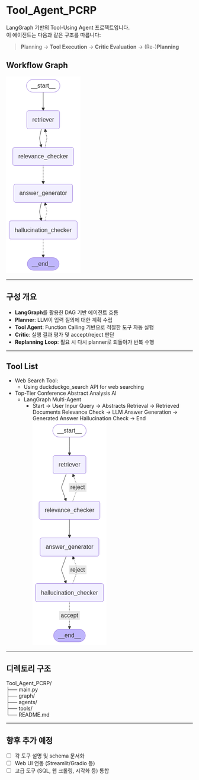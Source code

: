 # Tool_Agent_PCRP

LangGraph 기반의 Tool-Using Agent 프로젝트입니다.  
이 에이전트는 다음과 같은 구조를 따릅니다:

> **P**lanning → **Tool Execution** → **Critic Evaluation** → (Re-)**Planning**
## Workflow Graph

![Workflow Graph](workflow_graph.png)

---

## 구성 개요

- **LangGraph**를 활용한 DAG 기반 에이전트 흐름
- **Planner**: LLM이 입력 질의에 대한 계획 수립
- **Tool Agent**: Function Calling 기반으로 적절한 도구 자동 실행
- **Critic**: 실행 결과 평가 및 accept/reject 판단
- **Replanning Loop**: 필요 시 다시 planner로 되돌아가 반복 수행

---

## Tool List

- Web Search Tool:
    - Using duckduckgo_search API for web searching
- Top-Tier Conference Abstract Analysis AI
    - LangGraph Multi-Agent
        - Start → User Inpur Query → Abstracts Retrieval → Retrieved Documents Relevance Check → LLM Answer Generation → Generated Answer Hallucination Check → End  
![Abstract Analysis AI WorkFlow](abstract_agent_workflow.png)


---

## 디렉토리 구조
Tool_Agent_PCRP/  
├── main.py  
├── graph/  
├── agents/  
├── tools/  
└── README.md  

---

## 향후 추가 예정

- [ ] 각 도구 설명 및 schema 문서화
- [ ] Web UI 연동 (Streamlit/Gradio 등)
- [ ] 고급 도구 (SQL, 웹 크롤링, 시각화 등) 통합
